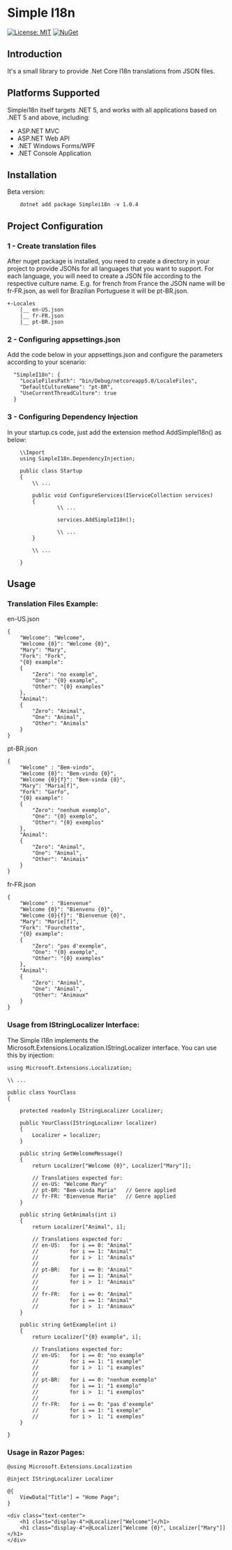 # Simple I18n

[![License: MIT](https://img.shields.io/badge/License-MIT-yellow.svg?style=flat-square)](https://opensource.org/licenses/MIT) [![NuGet](https://img.shields.io/nuget/v/SimpleI18n.svg)](https://nuget.org/packages/SimpleI18n)

## Introduction

It's a small library to provide .Net Core I18n translations from JSON files.


## Platforms Supported

Simplei18n itself targets .NET 5, and works with all applications
based on .NET 5 and above, including:

- ASP.NET MVC
- ASP.NET Web API
- .NET Windows Forms/WPF
- .NET Console Application

## Installation

Beta version:

```
    dotnet add package Simplei18n -v 1.0.4
```

## Project Configuration

### 1 - Create translation files

After nuget package is installed, you need to create a directory in your project to provide JSONs for all languages that you want to support. For each language, you will need to create a JSON file according to the respective culture name. E.g. for french from France the JSON name will be fr-FR.json, as well for Brazilian Portuguese it will be pt-BR.json.

```
+-Locales
    |__ en-US.json
    |__ fr-FR.json
    |__ pt-BR.json
```
    
### 2 - Configuring appsettings.json

Add the code below in your appsettings.json and configure the parameters according to your scenario:

```
  "SimpleI18n": {
    "LocaleFilesPath": "bin/Debug/netcoreapp5.0/LocaleFiles",
    "DefaultCultureName": "pt-BR",
    "UseCurrentThreadCulture": true
  }
```
### 3 - Configuring Dependency Injection

In your startup.cs code, just add the extension method AddSimpleI18n() as below:

```
    \\Import
    using SimpleI18n.DependencyInjection;
    
    public class Startup
    {    
        \\ ...
        
        public void ConfigureServices(IServiceCollection services)
        {
                \\ ...
                
                services.AddSimpleI18n();
                
                \\ ...
        }
        
        \\ ...
        
    }
```

## Usage

### Translation Files Example:

en-US.json

```
{
    "Welcome": "Welcome",
    "Welcome {0}": "Welcome {0}",
    "Mary": "Mary",
    "Fork": "Fork",
    "{0} example": 
    {
        "Zero": "no example",
        "One": "{0} example",
        "Other": "{0} examples"
    },
    "Animal": 
    {
        "Zero": "Animal",
        "One": "Animal",
        "Other": "Animals"
    }
}
```

pt-BR.json

```
{
    "Welcome" : "Bem-vindo",
    "Welcome {0}": "Bem-vindo {0}",
    "Welcome {0}{f}": "Bem-vinda {0}",
    "Mary": "Maria[f]",
    "Fork": "Garfo",
    "{0} example": 
    {
        "Zero": "nenhum exemplo",
        "One": "{0} exemplo",
        "Other": "{0} exemplos"
    },
    "Animal": 
    {
        "Zero": "Animal",
        "One": "Animal",
        "Other": "Animais"
    }
}

```

fr-FR.json

```
{
    "Welcome" : "Bienvenue"
    "Welcome {0}": "Bienvenu {0}",
    "Welcome {0}{f}": "Bienvenue {0}",
    "Mary": "Marie[f]",
    "Fork": "Fourchette",
    "{0} example": 
    {
        "Zero": "pas d'exemple",
        "One": "{0} exemple",
        "Other": "{0} exemples"
    },
    "Animal": 
    {
        "Zero": "Animal",
        "One": "Animal",
        "Other": "Animaux"
    }
}

```

### Usage from IStringLocalizer Interface:

The Simple I18n implements the Microsoft.Extensions.Localization.IStringLocalizer interface. You can use this by injection:

```
using Microsoft.Extensions.Localization;

\\ ...

public class YourClass
{

    protected readonly IStringLocalizer Localizer;
    
    public YourClass(IStringLocalizer localizer)
    {
        Localizer = localizer;
    }
    
    public string GetWelcomeMessage()
    {
        return Localizer["Welcome {0}", Localizer["Mary"]];
        
        // Translations expected for:
        // en-US: "Welcome Mary"
        // pt-BR: "Bem-vinda Maria"   // Genre applied
        // fr-FR: "Bienvenue Marie"   // Genre applied
    }
    
    public string GetAnimals(int i)
    {
        return Localizer["Animal", i];
        
        // Translations expected for:
        // en-US:   for i == 0: "Animal"
        //          for i == 1: "Animal"
        //          for i >  1: "Animals"
        //            
        // pt-BR:   for i == 0: "Animal"
        //          for i == 1: "Animal"
        //          for i >  1: "Animais"
        //            
        // fr-FR:   for i == 0: "Animal"
        //          for i == 1: "Animal"
        //          for i >  1: "Animaux"
    }
    
    public string GetExample(int i)
    {
        return Localizer["{0} example", i];
        
        // Translations expected for:
        // en-US:   for i == 0: "no example"
        //          for i == 1: "1 example"
        //          for i >  1: "i examples"
        //            
        // pt-BR:   for i == 0: "nenhum exemplo"
        //          for i == 1: "1 exemplo"
        //          for i >  1: "i exemplos"
        //            
        // fr-FR:   for i == 0: "pas d'exemple"
        //          for i == 1: "1 exemple"
        //          for i >  1: "i exemples"
    }
    
}

```

### Usage in Razor Pages:

```
@using Microsoft.Extensions.Localization

@inject IStringLocalizer Localizer

@{
    ViewData["Title"] = "Home Page";
}

<div class="text-center">
    <h1 class="display-4">@Localizer["Welcome"]</h1>
    <h1 class="display-4">@Localizer["Welcome {0}", Localizer["Mary"]]</h1>
</div>

```







